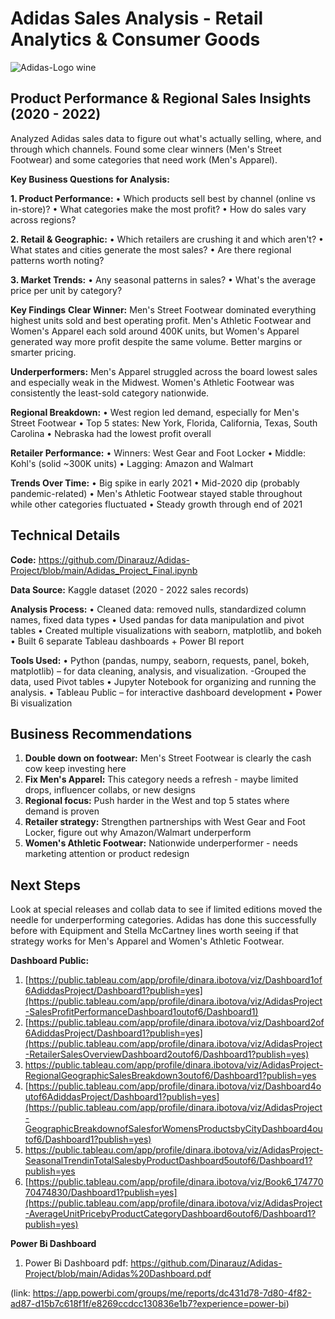 # Adidas Sales Analysis - Retail Analytics & Consumer Goods
![Adidas-Logo wine](https://github.com/user-attachments/assets/75613b6a-9908-444e-8fba-7366e21d286c)

## Product Performance & Regional Sales Insights (2020 - 2022)
Analyzed Adidas sales data to figure out what's actually selling, where, and through which channels. Found some clear winners (Men's Street Footwear) and some categories that need work (Men's Apparel).

**Key Business Questions for Analysis:**

**1. Product Performance:**
• Which products sell best by channel (online vs in-store)?
• What categories make the most profit?
• How do sales vary across regions?

**2. Retail & Geographic:**
• Which retailers are crushing it and which aren't?
• What states and cities generate the most sales?
• Are there regional patterns worth noting?

**3. Market Trends:**
• Any seasonal patterns in sales?
• What's the average price per unit by category?

**Key Findings**
**Clear Winner:** Men's Street Footwear dominated everything highest units sold and best operating profit. Men's Athletic Footwear and Women's Apparel each sold around 400K units, but Women's Apparel generated way more profit despite the same volume. Better margins or smarter pricing.

**Underperformers:** Men's Apparel struggled across the board lowest sales and especially weak in the Midwest. Women's Athletic Footwear was consistently the least-sold category nationwide.

**Regional Breakdown:**
• West region led demand, especially for Men's Street Footwear
• Top 5 states: New York, Florida, California, Texas, South Carolina
• Nebraska had the lowest profit overall

**Retailer Performance:**
• Winners: West Gear and Foot Locker
• Middle: Kohl's (solid ~300K units)
• Lagging: Amazon and Walmart

**Trends Over Time:**
• Big spike in early 2021
• Mid-2020 dip (probably pandemic-related)
• Men's Athletic Footwear stayed stable throughout while other categories fluctuated
• Steady growth through end of 2021

## Technical Details
**Code:** https://github.com/Dinarauz/Adidas-Project/blob/main/Adidas_Project_Final.ipynb

**Data Source:** Kaggle dataset (2020 - 2022 sales records)

**Analysis Process:**
• Cleaned data: removed nulls, standardized column names, fixed data types
• Used pandas for data manipulation and pivot tables
• Created multiple visualizations with seaborn, matplotlib, and bokeh
• Built 6 separate Tableau dashboards + Power BI report

**Tools Used:**
•	Python (pandas, numpy, seaborn, requests, panel, bokeh, matplotlib) – for data cleaning, analysis, and visualization. -Grouped the data, used Pivot tables
•	Jupyter Notebook for organizing and running the analysis.
•	Tableau Public – for interactive dashboard development
• Power Bi visualization

## Business Recommendations
1. **Double down on footwear:** Men's Street Footwear is clearly the cash cow  keep investing here
2. **Fix Men's Apparel:** This category needs a refresh - maybe limited drops, influencer collabs, or new designs
3. **Regional focus:** Push harder in the West and top 5 states where demand is proven
4. **Retailer strategy:** Strengthen partnerships with West Gear and Foot Locker, figure out why Amazon/Walmart underperform
5. **Women's Athletic Footwear:** Nationwide underperformer - needs marketing attention or product redesign

## Next Steps
Look at special releases and collab data to see if limited editions moved the needle for underperforming categories. Adidas has done this successfully before with Equipment and Stella McCartney lines worth seeing if that strategy works for Men's Apparel and Women's Athletic Footwear.

**Dashboard Public:**
1. [https://public.tableau.com/app/profile/dinara.ibotova/viz/Dashboard1of6AdiddasProject/Dashboard1?publish=yes](https://public.tableau.com/app/profile/dinara.ibotova/viz/AdidasProject-SalesProfitPerformanceDashboard1outof6/Dashboard1)
2. [https://public.tableau.com/app/profile/dinara.ibotova/viz/Dashboard2of6AdiddasProject/Dashboard1?publish=yes](https://public.tableau.com/app/profile/dinara.ibotova/viz/AdidasProject-RetailerSalesOverviewDashboard2outof6/Dashboard1?publish=yes)
3. https://public.tableau.com/app/profile/dinara.ibotova/viz/AdidasProject-RegionalGeographicSalesBreakdown3outof6/Dashboard1?publish=yes
4. [https://public.tableau.com/app/profile/dinara.ibotova/viz/Dashboard4outof6AdiddasProject/Dashboard1?publish=yes](https://public.tableau.com/app/profile/dinara.ibotova/viz/AdidasProject-GeographicBreakdownofSalesforWomensProductsbyCityDashboard4outof6/Dashboard1?publish=yes)
5. https://public.tableau.com/app/profile/dinara.ibotova/viz/AdidasProject-SeasonalTrendinTotalSalesbyProductDashboard5outof6/Dashboard1?publish=yes
6. [https://public.tableau.com/app/profile/dinara.ibotova/viz/Book6_17477070474830/Dashboard1?publish=yes](https://public.tableau.com/app/profile/dinara.ibotova/viz/AdidasProject-AverageUnitPricebyProductCategoryDashboard6outof6/Dashboard1?publish=yes)

**Power Bi Dashboard**
1. Power Bi Dashboard pdf: https://github.com/Dinarauz/Adidas-Project/blob/main/Adidas%20Dashboard.pdf

(link: https://app.powerbi.com/groups/me/reports/dc431d78-7d80-4f82-ad87-d15b7c618f1f/e8269ccdcc130836e1b7?experience=power-bi)

